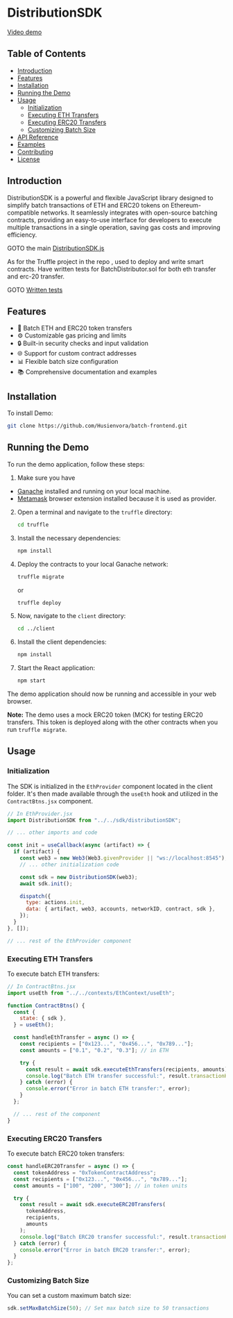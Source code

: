# DistributionSDK

[Video demo](https://www.loom.com/share/d21a953e170d4055b9fe2ffbe885b8c3?sid=858c6349-75dd-453f-b77d-172907d0626a)

## Table of Contents

- [Introduction](#introduction)
- [Features](#features)
- [Installation](#installation)
- [Running the Demo](#running-the-demo)
- [Usage](#usage)
  - [Initialization](#initialization)
  - [Executing ETH Transfers](#executing-eth-transfers)
  - [Executing ERC20 Transfers](#executing-erc20-transfers)
  - [Customizing Batch Size](#customizing-batch-size)
- [API Reference](#api-reference)
- [Examples](#examples)
- [Contributing](#contributing)
- [License](#license)

## Introduction

DistributionSDK is a powerful and flexible JavaScript library designed to simplify batch transactions of ETH and ERC20 tokens on Ethereum-compatible networks. It seamlessly integrates with open-source batching contracts, providing an easy-to-use interface for developers to execute multiple transactions in a single operation, saving gas costs and improving efficiency.

GOTO the main [DistributionSDK.js](https://github.com/Husienvora/batch-frontend/blob/master/client/src/sdk/distributionSDK.js)

As for the Truffle project in the repo , used to deploy and write smart contracts. Have written tests for BatchDistributor.sol for both eth transfer and erc-20 transfer.

GOTO [Written tests](https://github.com/Husienvora/batch-frontend/blob/master/truffle/test/BatchDistributor.js)

## Features

- 🚀 Batch ETH and ERC20 token transfers
- ⚙️ Customizable gas pricing and limits
- 🔒 Built-in security checks and input validation
- 🌐 Support for custom contract addresses
- 📊 Flexible batch size configuration
- 📚 Comprehensive documentation and examples

## Installation

To install Demo:

```bash
git clone https://github.com/Husienvora/batch-frontend.git
```

## Running the Demo

To run the demo application, follow these steps:

1. Make sure you have

- [Ganache](https://trufflesuite.com/ganache/) installed and running on your local machine.
- [Metamask](https://chromewebstore.google.com/detail/nkbihfbeogaeaoehlefnkodbefgpgknn) browser extension installed because it is used as provider.

2. Open a terminal and navigate to the `truffle` directory:

   ```bash
   cd truffle
   ```

3. Install the necessary dependencies:

   ```bash
   npm install
   ```

4. Deploy the contracts to your local Ganache network:

   ```bash
   truffle migrate
   ```

   or

   ```bash
   truffle deploy
   ```

5. Now, navigate to the `client` directory:

   ```bash
   cd ../client
   ```

6. Install the client dependencies:

   ```bash
   npm install
   ```

7. Start the React application:
   ```bash
   npm start
   ```

The demo application should now be running and accessible in your web browser.

**Note:** The demo uses a mock ERC20 token (MCK) for testing ERC20 transfers. This token is deployed along with the other contracts when you run `truffle migrate`.

## Usage

### Initialization

The SDK is initialized in the `EthProvider` component located in the client folder. It's then made available through the `useEth` hook and utilized in the `ContractBtns.jsx` component.

```javascript
// In EthProvider.jsx
import DistributionSDK from "../../sdk/distributionSDK";

// ... other imports and code

const init = useCallback(async (artifact) => {
  if (artifact) {
    const web3 = new Web3(Web3.givenProvider || "ws://localhost:8545");
    // ... other initialization code

    const sdk = new DistributionSDK(web3);
    await sdk.init();

    dispatch({
      type: actions.init,
      data: { artifact, web3, accounts, networkID, contract, sdk },
    });
  }
}, []);

// ... rest of the EthProvider component
```

### Executing ETH Transfers

To execute batch ETH transfers:

```javascript
// In ContractBtns.jsx
import useEth from "../../contexts/EthContext/useEth";

function ContractBtns() {
  const {
    state: { sdk },
  } = useEth();

  const handleEthTransfer = async () => {
    const recipients = ["0x123...", "0x456...", "0x789..."];
    const amounts = ["0.1", "0.2", "0.3"]; // in ETH

    try {
      const result = await sdk.executeEthTransfers(recipients, amounts);
      console.log("Batch ETH transfer successful:", result.transactionHash);
    } catch (error) {
      console.error("Error in batch ETH transfer:", error);
    }
  };

  // ... rest of the component
}
```

### Executing ERC20 Transfers

To execute batch ERC20 token transfers:

```javascript
const handleERC20Transfer = async () => {
  const tokenAddress = "0xTokenContractAddress";
  const recipients = ["0x123...", "0x456...", "0x789..."];
  const amounts = ["100", "200", "300"]; // in token units

  try {
    const result = await sdk.executeERC20Transfers(
      tokenAddress,
      recipients,
      amounts
    );
    console.log("Batch ERC20 transfer successful:", result.transactionHash);
  } catch (error) {
    console.error("Error in batch ERC20 transfer:", error);
  }
};
```

### Customizing Batch Size

You can set a custom maximum batch size:

```javascript
sdk.setMaxBatchSize(50); // Set max batch size to 50 transactions
```
